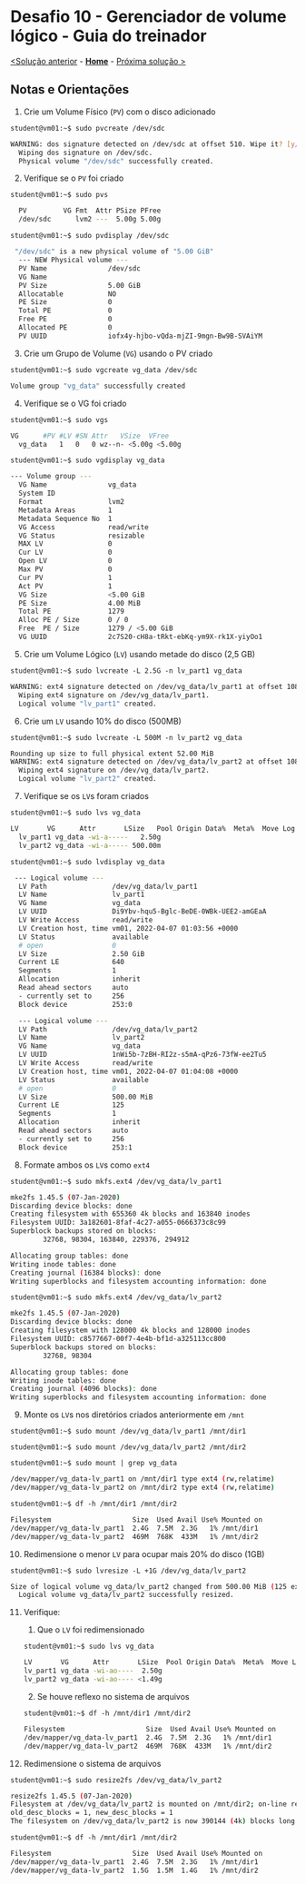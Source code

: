 # Desafio 10 - Gerenciador de volume lógico - Guia do treinador

[<Solução anterior](./Solution-09.md) - **[Home](./README.md)** - [Próxima solução >](./Solution-11.md)

## Notas e Orientações
1. Crie um Volume Físico (```PV```) com o disco adicionado

`student@vm01:~$ sudo pvcreate /dev/sdc`

```bash
WARNING: dos signature detected on /dev/sdc at offset 510. Wipe it? [y/n]: y
  Wiping dos signature on /dev/sdc.
  Physical volume "/dev/sdc" successfully created.
```

2. Verifique se o ```PV``` foi criado

`student@vm01:~$ sudo pvs`

```bash
  PV         VG Fmt  Attr PSize PFree
  /dev/sdc      lvm2 ---  5.00g 5.00g
```

`student@vm01:~$ sudo pvdisplay /dev/sdc`

```bash
 "/dev/sdc" is a new physical volume of "5.00 GiB"
  --- NEW Physical volume ---
  PV Name               /dev/sdc
  VG Name
  PV Size               5.00 GiB
  Allocatable           NO
  PE Size               0
  Total PE              0
  Free PE               0
  Allocated PE          0
  PV UUID               iofx4y-hjbo-vQda-mjZI-9mgn-Bw9B-SVAiYM
```

3. Crie um Grupo de Volume (```VG```) usando o PV criado

`student@vm01:~$ sudo vgcreate vg_data /dev/sdc`


```bash
Volume group "vg_data" successfully created
```

4. Verifique se o VG foi criado

`student@vm01:~$ sudo vgs`

```bash
VG      #PV #LV #SN Attr   VSize  VFree
  vg_data   1   0   0 wz--n- <5.00g <5.00g
```

`student@vm01:~$ sudo vgdisplay vg_data`

```bash
--- Volume group ---
  VG Name               vg_data
  System ID
  Format                lvm2
  Metadata Areas        1
  Metadata Sequence No  1
  VG Access             read/write
  VG Status             resizable
  MAX LV                0
  Cur LV                0
  Open LV               0
  Max PV                0
  Cur PV                1
  Act PV                1
  VG Size               <5.00 GiB
  PE Size               4.00 MiB
  Total PE              1279
  Alloc PE / Size       0 / 0
  Free  PE / Size       1279 / <5.00 GiB
  VG UUID               2c7S20-cH8a-tRkt-ebKq-ym9X-rk1X-yiyOo1
```

5. Crie um Volume Lógico (```LV```) usando metade do disco (2,5 GB)

`student@vm01:~$ sudo lvcreate -L 2.5G -n lv_part1 vg_data`

```bash
WARNING: ext4 signature detected on /dev/vg_data/lv_part1 at offset 1080. Wipe it? [y/n]: y
  Wiping ext4 signature on /dev/vg_data/lv_part1.
  Logical volume "lv_part1" created.
```

6. Crie um ```LV``` usando 10% do disco (500MB)

`student@vm01:~$ sudo lvcreate -L 500M -n lv_part2 vg_data`

```bash
Rounding up size to full physical extent 52.00 MiB
WARNING: ext4 signature detected on /dev/vg_data/lv_part2 at offset 1080. Wipe it? [y/n]: y
  Wiping ext4 signature on /dev/vg_data/lv_part2.
  Logical volume "lv_part2" created.
```

7. Verifique se os ```LV```s foram criados

`student@vm01:~$ sudo lvs vg_data`

```bash
LV       VG      Attr       LSize   Pool Origin Data%  Meta%  Move Log Cpy%Sync Convert
  lv_part1 vg_data -wi-a-----   2.50g
  lv_part2 vg_data -wi-a----- 500.00m
```

`student@vm01:~$ sudo lvdisplay vg_data`

```bash
 --- Logical volume ---
  LV Path                /dev/vg_data/lv_part1
  LV Name                lv_part1
  VG Name                vg_data
  LV UUID                Di9Ybv-hqu5-Bglc-BeDE-0WBk-UEE2-amGEaA
  LV Write Access        read/write
  LV Creation host, time vm01, 2022-04-07 01:03:56 +0000
  LV Status              available
  # open                 0
  LV Size                2.50 GiB
  Current LE             640
  Segments               1
  Allocation             inherit
  Read ahead sectors     auto
  - currently set to     256
  Block device           253:0

  --- Logical volume ---
  LV Path                /dev/vg_data/lv_part2
  LV Name                lv_part2
  VG Name                vg_data
  LV UUID                1nWi5b-7zBH-RI2z-s5mA-qPz6-73fW-ee2Tu5
  LV Write Access        read/write
  LV Creation host, time vm01, 2022-04-07 01:04:08 +0000
  LV Status              available
  # open                 0
  LV Size                500.00 MiB
  Current LE             125
  Segments               1
  Allocation             inherit
  Read ahead sectors     auto
  - currently set to     256
  Block device           253:1
```

8. Formate ambos os ```LV```s como ```ext4```

`student@vm01:~$ sudo mkfs.ext4 /dev/vg_data/lv_part1`


```bash
mke2fs 1.45.5 (07-Jan-2020)
Discarding device blocks: done
Creating filesystem with 655360 4k blocks and 163840 inodes
Filesystem UUID: 3a182601-8faf-4c27-a055-0666373c8c99
Superblock backups stored on blocks:
        32768, 98304, 163840, 229376, 294912

Allocating group tables: done
Writing inode tables: done
Creating journal (16384 blocks): done
Writing superblocks and filesystem accounting information: done
```

`student@vm01:~$ sudo mkfs.ext4 /dev/vg_data/lv_part2`


```bash
mke2fs 1.45.5 (07-Jan-2020)
Discarding device blocks: done
Creating filesystem with 128000 4k blocks and 128000 inodes
Filesystem UUID: c8577667-00f7-4e4b-bf1d-a325113cc800
Superblock backups stored on blocks:
        32768, 98304

Allocating group tables: done
Writing inode tables: done
Creating journal (4096 blocks): done
Writing superblocks and filesystem accounting information: done
```

9. Monte os ```LV```s nos diretórios criados anteriormente em ```/mnt```

`student@vm01:~$ sudo mount /dev/vg_data/lv_part1 /mnt/dir1`

`student@vm01:~$ sudo mount /dev/vg_data/lv_part2 /mnt/dir2`

`student@vm01:~$ sudo mount | grep vg_data`

```bash
/dev/mapper/vg_data-lv_part1 on /mnt/dir1 type ext4 (rw,relatime)
/dev/mapper/vg_data-lv_part2 on /mnt/dir2 type ext4 (rw,relatime)
```

`student@vm01:~$ df -h /mnt/dir1 /mnt/dir2`

```bash
Filesystem                    Size  Used Avail Use% Mounted on
/dev/mapper/vg_data-lv_part1  2.4G  7.5M  2.3G   1% /mnt/dir1
/dev/mapper/vg_data-lv_part2  469M  768K  433M   1% /mnt/dir2
```

10. Redimensione o menor ```LV``` para ocupar mais 20% do disco (1GB)

`student@vm01:~$ sudo lvresize -L +1G /dev/vg_data/lv_part2`

```bash
Size of logical volume vg_data/lv_part2 changed from 500.00 MiB (125 extents) to <1.49 GiB (381 extents).
  Logical volume vg_data/lv_part2 successfully resized.
```

11. Verifique:
     1. Que o ```LV``` foi redimensionado

     `student@vm01:~$ sudo lvs vg_data` 

    ```bash
    LV       VG      Attr       LSize  Pool Origin Data%  Meta%  Move Log Cpy%Sync Convert
    lv_part1 vg_data -wi-ao----  2.50g
    lv_part2 vg_data -wi-ao---- <1.49g
    ```  

     2. Se houve reflexo no sistema de arquivos

     `student@vm01:~$ df -h /mnt/dir1 /mnt/dir2` 

    ```bash
    Filesystem                    Size  Used Avail Use% Mounted on
    /dev/mapper/vg_data-lv_part1  2.4G  7.5M  2.3G   1% /mnt/dir1
    /dev/mapper/vg_data-lv_part2  469M  768K  433M   1% /mnt/dir2
    ```

12. Redimensione o sistema de arquivos

`student@vm01:~$ sudo resize2fs /dev/vg_data/lv_part2` 

```bash
resize2fs 1.45.5 (07-Jan-2020)
Filesystem at /dev/vg_data/lv_part2 is mounted on /mnt/dir2; on-line resizing required
old_desc_blocks = 1, new_desc_blocks = 1
The filesystem on /dev/vg_data/lv_part2 is now 390144 (4k) blocks long.
```

`student@vm01:~$ df -h /mnt/dir1 /mnt/dir2` 

```bash
Filesystem                    Size  Used Avail Use% Mounted on
/dev/mapper/vg_data-lv_part1  2.4G  7.5M  2.3G   1% /mnt/dir1
/dev/mapper/vg_data-lv_part2  1.5G  1.5M  1.4G   1% /mnt/dir2
```

